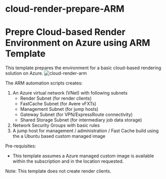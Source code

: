 # cloud-render-prepare-ARM
# Prepre Cloud-based Render Environment on Azure using ARM Template

This template prepares the environment for a basic cloud-based rendering solution on Azure. 
![cloud-render-arm](https://user-images.githubusercontent.com/15788466/41114802-554fbc60-6a3a-11e8-9008-c9ae5ab618a5.jpg)

The ARM automation scripts creates:
1.	An Azure virtual network (VNet) with following subnets
    - Render Subnet (for render clients)
    - FastCache Subnet (for Avere vFXTs)
    - Management Subnet (for jump hosts)
    -	Gateway Subnet (for VPN/ExpressRoute connectivity)
    - Shared Storage Subnet (for intermediary job data storage)
3.	Network Security Groups with basic rules
4.	A jump host for management / administration / Fast Cache build using the a Ubuntu based custom managed image

Pre-requisites:
- This template assumes a Azure managed custom image is available within the subscription and in the location requested.

Note: This template does not create render clients.
